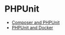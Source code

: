 # PHPUnit

* [Composer and PHPUnit](https://www.shiphp.com/blog/2017/composer-php-docker)
* [PHPUnit and Docker](https://www.shiphp.com/blog/2017/phpunit-docker)